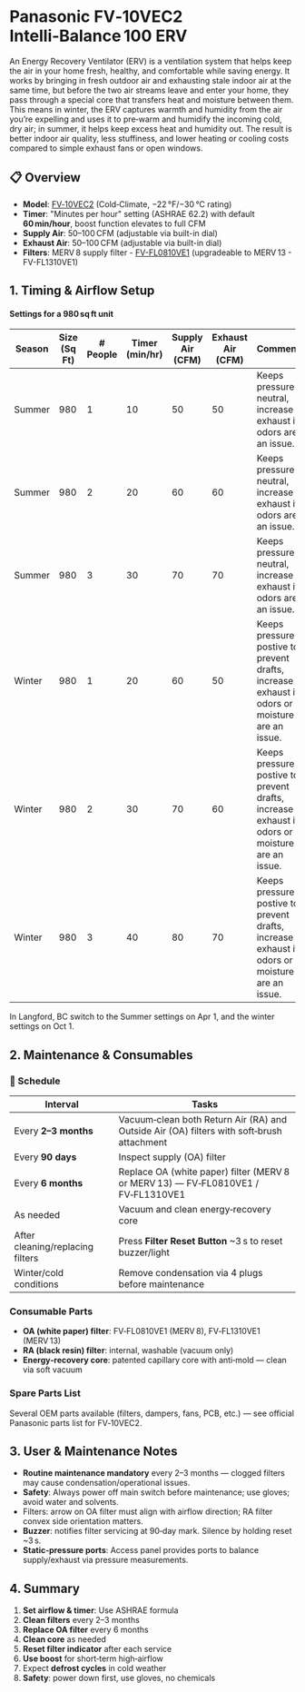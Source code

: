 # Panasonic FV‑10VEC2 Intelli‑Balance 100 ERV

An Energy Recovery Ventilator (ERV) is a ventilation system that helps keep the air in your home fresh, healthy, and comfortable while saving energy. It works by bringing in fresh outdoor air and exhausting stale indoor air at the same time, but before the two air streams leave and enter your home, they pass through a special core that transfers heat and moisture between them. This means in winter, the ERV captures warmth and humidity from the air you’re expelling and uses it to pre‑warm and humidify the incoming cold, dry air; in summer, it helps keep excess heat and humidity out. The result is better indoor air quality, less stuffiness, and lower heating or cooling costs compared to simple exhaust fans or open windows.

## 📋 Overview
- **Model**: [FV‑10VEC2](https://iaq.na.panasonic.com/erv/intelli-balance-100-any-climate-corded) (Cold‑Climate, −22 °F/−30 °C rating)
- **Timer**: "Minutes per hour" setting (ASHRAE 62.2) with default **60 min/hour**, boost function elevates to full CFM
- **Supply Air**: 50–100 CFM (adjustable via built-in dial)
- **Exhaust Air**: 50–100 CFM (adjustable via built-in dial)
- **Filters**: MERV 8 supply filter - [FV-FL0810VE1](https://www.google.com/search?q=FV-FL0810VE1++air+filter) (upgradeable to MERV 13 - FV-FL1310VE1)

## 1. Timing & Airflow Setup

#### Settings for a 980 sq ft unit
| Season | Size (Sq Ft) | # People |Timer (min/hr)  | Supply Air (CFM) | Exhaust Air (CFM) | Comments |
|--------|--------------|----------|----------------|------------------|-------------------|----------|
|Summer  | 980          |    1     | 10 | 50 | 50 | Keeps pressure neutral, increase exhaust if odors are an issue. |
|Summer  | 980          |    2     | 20 | 60 | 60 | Keeps pressure neutral, increase exhaust if odors are an issue. |
|Summer  | 980          |    3     | 30 | 70 | 70 | Keeps pressure neutral, increase exhaust if odors are an issue. |
|Winter  | 980          |    1     | 20 | 60 | 50 | Keeps pressure postive to prevent drafts, increase exhaust if odors or moisture are an issue. |
|Winter  | 980          |    2     | 30 | 70 | 60 | Keeps pressure postive to prevent drafts, increase exhaust if odors or moisture are an issue. |
|Winter  | 980          |    3     | 40 | 80 | 70 | Keeps pressure postive to prevent drafts, increase exhaust if odors or moisture are an issue. |

In Langford, BC switch to the Summer settings on Apr 1, and the winter settings on Oct 1.

## 2. Maintenance & Consumables

### 🔧 Schedule

| Interval | Tasks |
|---|---|
| Every **2–3 months** | Vacuum‑clean both Return Air (RA) and Outside Air (OA) filters with soft‑brush attachment |
| Every **90 days** | Inspect supply (OA) filter |
| Every **6 months** | Replace OA (white paper) filter (MERV 8 or MERV 13) — FV‑FL0810VE1 / FV‑FL1310VE1 |
| As needed | Vacuum and clean energy‑recovery core |
| After cleaning/replacing filters | Press **Filter Reset Button** ~3 s to reset buzzer/light |
| Winter/cold conditions | Remove condensation via 4 plugs before maintenance |

### Consumable Parts
- **OA (white paper) filter**: FV‑FL0810VE1 (MERV 8), FV‑FL1310VE1 (MERV 13)
- **RA (black resin) filter**: internal, washable (vacuum only)
- **Energy‑recovery core**: patented capillary core with anti‑mold — clean via soft vacuum

### Spare Parts List
Several OEM parts available (filters, dampers, fans, PCB, etc.) — see official Panasonic parts list for FV‑10VEC2.

## 3. User & Maintenance Notes
- **Routine maintenance mandatory** every 2–3 months — clogged filters may cause condensation/operational issues.  
- **Safety**: Always power off main switch before maintenance; use gloves; avoid water and solvents.  
- Filters: arrow on OA filter must align with airflow direction; RA filter convex side orientation matters.  
- **Buzzer**: notifies filter servicing at 90‑day mark. Silence by holding reset ~3 s.  
- **Static‑pressure ports**: Access panel provides ports to balance supply/exhaust via pressure measurements.

## 4. Summary

1. **Set airflow & timer**: Use ASHRAE formula 
2. **Clean filters** every 2–3 months  
3. **Replace OA filter** every 6 months  
4. **Clean core** as needed  
5. **Reset filter indicator** after each service  
6. **Use boost** for short‑term high‑airflow  
7. Expect **defrost cycles** in cold weather  
8. **Safety**: power down first, use gloves, no chemicals
